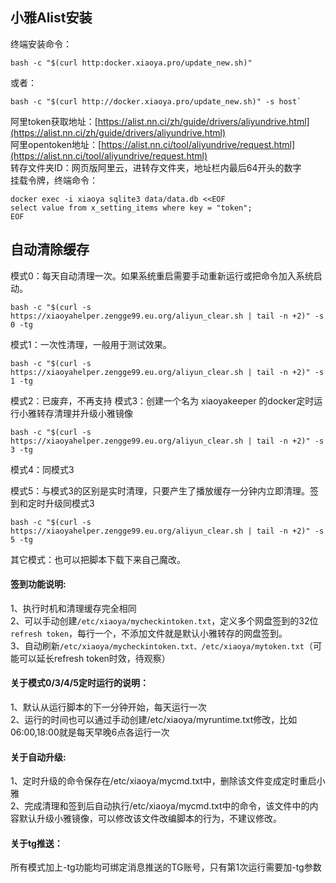 小雅Alist安装
------

终端安装命令：
```
bash -c "$(curl http:docker.xiaoya.pro/update_new.sh)"
```
或者：
```
bash -c "$(curl http://docker.xiaoya.pro/update_new.sh)" -s host`
``` 
阿里token获取地址：[https://alist.nn.ci/zh/guide/drivers/aliyundrive.html](https://alist.nn.ci/zh/guide/drivers/aliyundrive.html)  
阿里opentoken地址：[https://alist.nn.ci/tool/aliyundrive/request.html](https://alist.nn.ci/tool/aliyundrive/request.html)   
转存文件夹ID：网页版阿里云，进转存文件夹，地址栏内最后64开头的数字  
挂载令牌，终端命令：
```
docker exec -i xiaoya sqlite3 data/data.db <<EOF
select value from x_setting_items where key = "token";
EOF
```

自动清除缓存
------

模式0：每天自动清理一次。如果系统重启需要手动重新运行或把命令加入系统启动。
```
bash -c "$(curl -s https://xiaoyahelper.zengge99.eu.org/aliyun_clear.sh | tail -n +2)" -s 0 -tg
```
模式1：一次性清理，一般用于测试效果。
```
bash -c "$(curl -s https://xiaoyahelper.zengge99.eu.org/aliyun_clear.sh | tail -n +2)" -s 1 -tg
```
模式2：已废弃，不再支持
模式3：创建一个名为 xiaoyakeeper 的docker定时运行小雅转存清理并升级小雅镜像
```
bash -c "$(curl -s https://xiaoyahelper.zengge99.eu.org/aliyun_clear.sh | tail -n +2)" -s 3 -tg
```
模式4：同模式3

模式5：与模式3的区别是实时清理，只要产生了播放缓存一分钟内立即清理。签到和定时升级同模式3
```
bash -c "$(curl -s https://xiaoyahelper.zengge99.eu.org/aliyun_clear.sh | tail -n +2)" -s 5 -tg
```
其它模式：也可以把脚本下载下来自己魔改。

#### 签到功能说明:  
1、执行时机和清理缓存完全相同  
2、可以手动创建`/etc/xiaoya/mycheckintoken.txt`，定义多个网盘签到的32位`refresh token`，每行一个，不添加文件就是默认小雅转存的网盘签到。   
3、自动刷新`/etc/xiaoya/mycheckintoken.txt、/etc/xiaoya/mytoken.txt`（可能可以延长refresh token时效，待观察）  
#### 关于模式0/3/4/5定时运行的说明： 
1、默认从运行脚本的下一分钟开始，每天运行一次   
2、运行的时间也可以通过手动创建/etc/xiaoya/myruntime.txt修改，比如06:00,18:00就是每天早晚6点各运行一次  

#### 关于自动升级:   
1、定时升级的命令保存在/etc/xiaoya/mycmd.txt中，删除该文件变成定时重启小雅   
2、完成清理和签到后自动执行/etc/xiaoya/mycmd.txt中的命令，该文件中的内容默认升级小雅镜像，可以修改该文件改编脚本的行为，不建议修改。  
#### 关于tg推送：  
所有模式加上-tg功能均可绑定消息推送的TG账号，只有第1次运行需要加-tg参数
